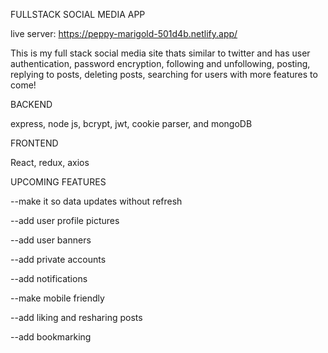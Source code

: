 FULLSTACK SOCIAL MEDIA APP

live server: https://peppy-marigold-501d4b.netlify.app/

This is my full stack social media site thats similar to twitter and has user authentication, password encryption, following and unfollowing, posting, replying to posts, deleting posts, searching for users with more features to come! 

BACKEND

express, node js, bcrypt, jwt,  cookie parser, and mongoDB 

FRONTEND

React, redux, axios 

UPCOMING FEATURES

--make it so data updates without refresh

--add user profile pictures 

--add user banners

--add private accounts

--add notifications 

--make mobile friendly

--add liking and resharing posts

--add bookmarking

